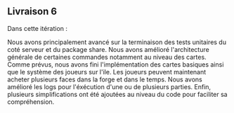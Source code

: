 ## Livraison 6

Dans cette itération :

Nous avons principalement avancé sur la terminaison des tests unitaires du coté serveur et du package share.
Nous avons amélioré l'architecture générale de certaines commandes notamment au niveau des cartes.
Comme prévus, nous avons fini l'implémentation des cartes basiques ainsi que le système des joueurs sur l'ile.
Les joueurs peuvent maintenant acheter plusieurs faces dans la forge et dans le temps. 
Nous avons amélioré les logs pour l'éxécution d'une ou de plusieurs parties.
Enfin, plusieurs simplifications ont été ajoutées au niveau du code pour faciliter sa compréhension.


